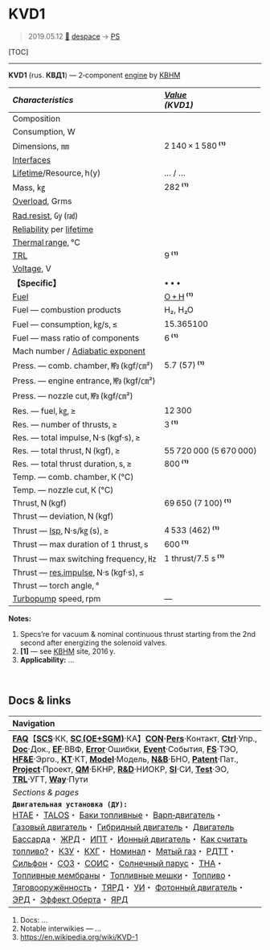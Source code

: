 # KVD1
> 2019.05.12 [🚀](../index/index.md) [despace](index.md) → [PS](ps.md)

[TOC]

---

**KVD1** (rus. **КВД1**) — 2‑component [engine](ps.md) by [KBHM](zz_kbhm.md)

|*Characteristics*|*[Value](si.md)<br> (KVD1)*|
|:--|:--|
|Composition| |
|Consumption, W| |
|Dimensions, ㎜|2 140 × 1 580 **⁽¹⁾**|
|[Interfaces](interface.md)| |
|[Lifetime](lifetime.md)/Resource, h(y)|… / …|
|Mass, ㎏|282 **⁽¹⁾**|
|[Overload](vibration.md), Grms| |
|[Rad.resist](ion_rad.md), ㏉ (㎭)| |
|[Reliability](qm.md) per [lifetime](lifetime.md)| |
|[Thermal range](tcs.md), ℃| |
|[TRL](trl.md)|9 **⁽¹⁾**|
|[Voltage](voltage.md), V| |
|**【Specific】**|• • •|
|[Fuel](fuel.md)|[O + H](o_plus.md) **⁽¹⁾**|
|Fuel — combustion products|H₂, H₂O|
|Fuel — consumption, ㎏/s, ≤|15.365100|
|Fuel — mass ratio of components|6 **⁽¹⁾**|
|Mach number / [Adiabatic exponent](heat_cr.md)| |
|Press. — comb. chamber, ㎫ (kgf/㎝²)|5.7 (57) **⁽¹⁾**|
|Press. — engine entrance, ㎫ (kgf/㎝²)| |
|Press. — nozzle cut, ㎫ (kgf/㎝²)| |
|Res. — fuel, ㎏, ≥|12 300|
|Res. — number of thrusts, ≥|3 **⁽¹⁾**|
|Res. — total impulse, N·s (kgf·s), ≥| |
|Res. — total thrust, N (kgf), ≥|55 720 000 (5 670 000)|
|Res. — total thrust duration, s, ≥|800 **⁽¹⁾**|
|Temp. — comb. chamber, К (℃)| |
|Temp. — nozzle cut, К (℃)| |
|Thrust, N (kgf)|69 650 (7 100) **⁽¹⁾**|
|Thrust — deviation, N (kgf)| |
|Thrust — [Isp](isp.md), N·s/㎏ (s), ≥|4 533 (462) **⁽¹⁾**|
|Thrust — max duration of 1 thrust, s|600 **⁽¹⁾**|
|Thrust — max switching frequency, ㎐|1 thrust/7.5 s **⁽¹⁾**|
|Thrust — [res.impulse](ing.md), N·s (kgf·s), ≤| |
|Thrust — torch angle, °| |
|[Turbopump](turbopump.md) speed, rpm|—|

**Notes:**

   1. Specs’re for vacuum & nominal continuous thrust starting from the 2nd second after energizing the solenoid valves.
   1. **[1]** — see [KBHM](zz_kbhm.md) site, 2016 y.
   1. **Applicability:** …



<p style="page-break-after:always"> </p>

## Docs & links
|Navigation|
|:--|
|**[FAQ](faq.md)**【**[SCS](scs.md)**·КК, **[SC (OE+SGM)](sc.md)**·КА】**[CON](contact.md)·[Pers](person.md)**·Контакт, **[Ctrl](control.md)**·Упр., **[Doc](doc.md)**·Док., **[EF](ef.md)**·ВВФ, **[Error](error.md)**·Ошибки, **[Event](event.md)**·События, **[FS](fs.md)**·ТЭО, **[HF&E](hfe.md)**·Эрго., **[KT](kt.md)**·КТ, **[Model](model.md)**·Модель, **[N&B](nnb.md)**·БНО, **[Patent](патент.md)**·Пат., **[Project](project.md)**·Проект, **[QM](qm.md)**·БКНР, **[R&D](rnd.md)**·НИОКР, **[SI](si.md)**·СИ, **[Test](test.md)**·ЭО, **[TRL](trl.md)**·УГТ, **[Way](way.md)**·Пути|
|*Sections & pages*|
|**`Двигательная установка (ДУ):`**<br> [HTAE](htae.md)・ [TALOS](talos.md)・ [Баки топливные](fuel_tank.md)・ [Варп‑двигатель](warp_drive.md)・ [Газовый двигатель](cgt.md)・ [Гибридный двигатель](гбрд.md)・ [Двигатель Бассарда](bussard_ramjet.md)・ [ЖРД](lpr.md)・ [ИПТ](ing.md)・ [Ионный двигатель](иод.md)・ [Как считать топливо?](si.md)・ [КЗУ](cinu.md)・ [КХГ](cgs.md)・ [Номинал](nominal.md)・ [Мятый газ](exhsteam.md)・ [РДТТ](spr.md)・ [Сильфон](сильфон.md)・ [СОЗ](соз.md)・ [СОИС](соис.md)・ [Солнечный парус](солнечный_парус.md)・ [ТНА](turbopump.md)・ [Топливные мембраны](топливные_мембраны.md)・ [Топливные мешки](топливные_мешки.md)・ [Топливо](fuel.md)・ [Тяговооружённость](ttwr.md)・ [ТЯРД](тярд.md)・ [УИ](isp.md)・ [Фотонный двигатель](фотонный_двигатель.md)・ [ЭРД](epsp.md)・ [Эффект Оберта](oberth_eff.md)・ [ЯРД](ntr.md)|

   1. Docs: …
   1. Notable interwikies — …
   1. <https://en.wikipedia.org/wiki/KVD-1>

